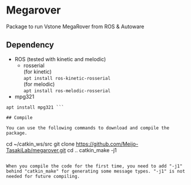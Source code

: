 # Megarover

Package to run Vstone MegaRover from ROS & Autoware

## Dependency

* ROS (tested with kinetic and melodic)
	* rosserial  
(for kinetic)  
``` apt install ros-kinetic-rosserial ```  
(for melodic)  
``` apt install ros-melodic-rosserial ```  
* mpg321  
``` apt update
apt install mpg321 ```

## Compile

You can use the following commands to download and compile the package.

```
cd ~/catkin_ws/src
git clone https://github.com/Meijo-TasakiLab/megarover.git
cd ..
catkin_make -j1
```

When you compile the code for the first time, you need to add "-j1" behind "catkin_make" for generating some message types. "-j1" is not needed for future compiling.
